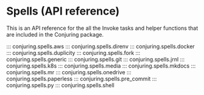 # Spells (API reference)

This is an API reference for the all the Invoke tasks and helper functions
that are included in the Conjuring package.

::: conjuring.spells.aws
::: conjuring.spells.direnv
::: conjuring.spells.docker
::: conjuring.spells.duplicity
::: conjuring.spells.fork
::: conjuring.spells.generic
::: conjuring.spells.git
::: conjuring.spells.jrnl
::: conjuring.spells.k8s
::: conjuring.spells.media
::: conjuring.spells.mkdocs
::: conjuring.spells.mr
::: conjuring.spells.onedrive
::: conjuring.spells.paperless
::: conjuring.spells.pre_commit
::: conjuring.spells.py
::: conjuring.spells.shell
